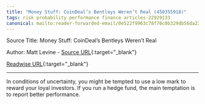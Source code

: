 ```yaml
---
title: "Money Stuff: CoinDeal’s Bentleys Weren’t Real (450355918)"
tags: risk probability performance finance articles-22929133
canonical: mailto:reader-forwarded-email/0e522f9963c78f70c0b329db56da22c2
---
```


Source Title: Money Stuff: CoinDeal’s Bentleys Weren’t Real

Author: Matt Levine - [Source URL](mailto:reader-forwarded-email/0e522f9963c78f70c0b329db56da22c2){:target="_blank"}

[Readwise URL](https://readwise.io/open/450355918){:target="_blank"}

---

In conditions of uncertainty, you might be tempted to use a low mark to reward your loyal investors. If you run a hedge fund, the main temptation is to report better performance.
